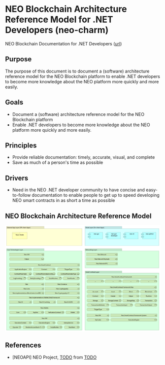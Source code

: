 # NEO Blockchain Architecture Reference Model for .NET Developers (neo-charm)

NEO Blockchain Documentation for .NET Developers ([url](https://github.com/mwherman2000/neo-windocs/tree/master/windocs))

## Purpose

The purpose of this document is to document a (software) architecture reference model for the NEO Blockchain platform to enable .NET developers to become more knowledge about the NEO platform more quickly and more easily.

## Goals

* Document a (software) architecture reference model for the NEO Blockchain platform
* Enable .NET developers to become more knowledge about the NEO platform more quickly and more easily.

## Principles

* Provide reliable documentation: timely, accurate, visual, and complete
* Save as much of a person's time as possible

## Drivers

* Need in the NEO .NET developer community to have concise and easy-to-follow documentation to enable people to get up to speed developing NEO smart contracts in as short a time as possible

## NEO Blockchain Architecture Reference Model

![NEO Blockchain Architecture Reference Model](./diagrams/neo-charm-1-0-1.png)

## References

* [NEOAPI] NEO Project, [TODO](TODO) from [TODO](TODO)


